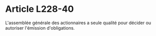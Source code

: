 # Article L228-40

L'assemblée générale des actionnaires a seule qualité pour décider ou autoriser l'émission d'obligations.

